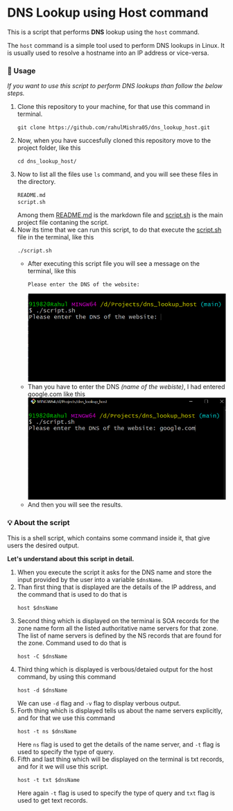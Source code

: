 # DNS Lookup using Host command

This is a script that performs **DNS** lookup using the `host` command.

The `host` command is a simple tool used to perform DNS lookups in Linux. It is usually used to resolve a hostname into an IP address or vice-versa.

### 🧱 Usage
*If you want to use this script to perform DNS lookups than follow the below steps.*
1. Clone this repository to your machine, for that use this command in terminal.
    ```shell
    git clone https://github.com/rahulMishra05/dns_lookup_host.git
    ```
2. Now, when you have succesfully cloned this repository move to the project folder, like this 
    ```shell
    cd dns_lookup_host/
    ```
3. Now to list all the files use `ls` command, and you will see these files in the directory.
    ```shell
    README.md
    script.sh
    ```
    Among them [README.md](https://github.com/rahulMishra05/dns_lookup_host/blob/main/README.md) is the markdown file and [script.sh](https://github.com/rahulMishra05/dns_lookup_host/blob/main/script.sh) is the main project file contaning the script.
4. Now its time that we can run this script, to do that execute the [script.sh](https://github.com/rahulMishra05/dns_lookup_host/blob/main/script.sh) file in the terminal, like this 
    ```shell
    ./script.sh
    ```
    - After executing this script file you will see a message on the terminal, like this 
        ```shell
        Please enter the DNS of the website: 
        ```
        ![Example-1](images/image1.png)
    - Than you have to enter the DNS *(name of the webiste)*, I had entered google.com like this 
        ![Example-2](images/image2.png)
    - And then you will see the results.

### 💡 About the script
This is a shell script, which contains some command inside it, that give users the desired output. 

**Let's understand about this script in detail.**
1. When you execute the script it asks for the DNS name and store the input provided by the user into a variable `$dnsName`.
2. Than first thing that is displayed are the details of the IP address, and the command that is used to do that is 
    ```shell
    host $dnsName
    ```
3. Second thing which is displayed on the terminal is SOA records for the zone name form all the listed authoritative name servers for that zone. 
The list of name servers is defined by the NS records that are found for the zone.
Command used to do that is 
    ```shell
    host -C $dnsName
    ```
4. Third thing which is displayed is verbous/detaied output for the host command, by using this command 
    ```shell
    host -d $dnsName
    ```
    We can use `-d` flag and `-v` flag to display verbous output.
5. Forth thing which is displayed tells us about the name servers explicitly, and for that we use this command 
    ```shell 
    host -t ns $dnsName
    ```
    Here `ns` flag is used to get the details of the name server, and `-t` flag is used to specify the type of query.
6. Fifth and last thing which will be displayed on the terminal is txt records, and for it we will use this script.
    ```shell
    host -t txt $dnsName
    ```
    Here again `-t` flag is used to specify the type of query and `txt` flag is used to get text records.

